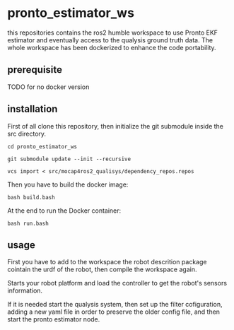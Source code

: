 # pronto_estimator_ws
this repositories contains the ros2 humble workspace to use Pronto EKF estimator and eventually access to the qualysis ground truth data. The whole workspace has been dockerized to enhance the code portability.
## prerequisite 
TODO for no docker version 

## installation

First of all clone this repository, then initialize the git submodule inside the src directory.

``` cd pronto_estimator_ws ```

``` git submodule update --init --recursive ```

``` vcs import < src/mocap4ros2_qualisys/dependency_repos.repos ```

Then you have to build the docker image:

``` bash build.bash ```

At the end to run the Docker container:

``` bash run.bash ```

## usage

First you have to add to the workspace the robot descrition package cointain the urdf of the robot, then compile the workspace again.

Starts your robot platform and load the controller to get the robot's sensors information.

If it is needed start the qualysis system, then set up the filter cofiguration, adding a new yaml file in order to preserve the older config file, and then start the pronto estimator node.

